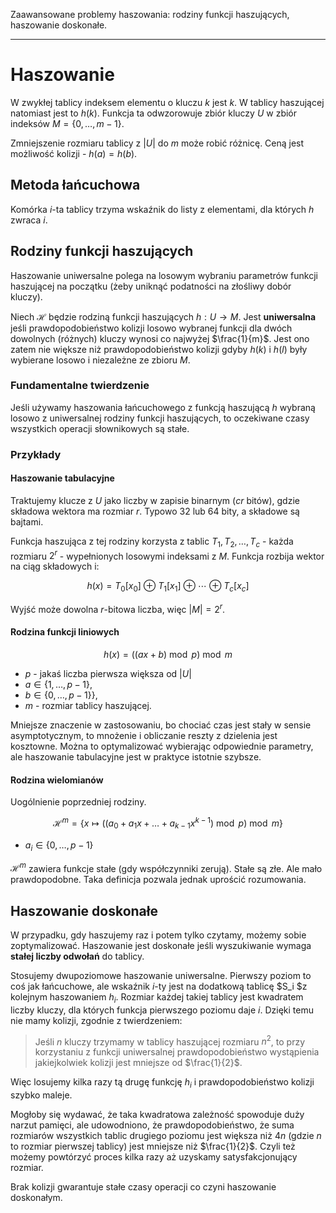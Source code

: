 Zaawansowane problemy haszowania: rodziny funkcji haszujących, haszowanie doskonałe.

---

# Haszowanie
W zwykłej tablicy indeksem elementu o kluczu $k$ jest $k$. W tablicy haszującej natomiast jest to $h(k)$. Funkcja ta odwzorowuje zbiór kluczy $U$ w zbiór indeksów $M = \{ 0, \ldots, m - 1 \}$.

Zmniejszenie rozmiaru tablicy z $|U|$ do $m$ może robić różnicę. Ceną jest możliwość kolizji - $h(a) = h(b)$.

## Metoda łańcuchowa
Komórka $i$-ta tablicy trzyma wskaźnik do listy z elementami, dla których $h$ zwraca $i$.

## Rodziny funkcji haszujących
Haszowanie uniwersalne polega na losowym wybraniu parametrów funkcji haszującej na początku (żeby uniknąć podatności na złośliwy dobór kluczy).

Niech $\mathcal{H}$ będzie rodziną funkcji haszujących $h: U \rightarrow M$. Jest **uniwersalna** jeśli prawdopodobieństwo kolizji losowo wybranej funkcji dla dwóch dowolnych (różnych) kluczy wynosi co najwyżej $\frac{1}{m}$. Jest ono zatem nie większe niż prawdopodobieństwo kolizji gdyby $h(k)$ i $h(l)$ były wybierane losowo i niezależne ze zbioru $M$.

### Fundamentalne twierdzenie
Jeśli używamy haszowania łańcuchowego z funkcją haszującą $h$ wybraną losowo z uniwersalnej rodziny funkcji haszujących, to oczekiwane czasy wszystkich operacji słownikowych są stałe.

### Przykłady

#### Haszowanie tabulacyjne
Traktujemy klucze z $U$ jako liczby w zapisie binarnym ($cr$ bitów), gdzie składowa wektora ma rozmiar $r$. Typowo $32$ lub $64$ bity, a składowe są bajtami.

Funkcja haszująca z tej rodziny korzysta z tablic $T_1, T_2, \dots, T_c$ - każda rozmiaru $2^r$ - wypełnionych losowymi indeksami z $M$. Funkcja rozbija wektor na ciąg składowych i:

$$h(x) = T_0[x_0]\ \oplus\ T_1[x_1]\ \oplus\ \cdots\ \oplus\ T_c[x_c]$$

Wyjść może dowolna $r$-bitowa liczba, więc $|M| = 2^r$.

#### Rodzina funkcji liniowych
$$h(x) = ((ax + b) \bmod p) \bmod m$$

* $p$ - jakaś liczba pierwsza większa od $|U|$
* $a \in \{1, \dots,p-1\}$,
* $b \in \{0, \dots, p-1\}\}$,
* $m$ - rozmiar tablicy haszującej.

Mniejsze znaczenie w zastosowaniu, bo chociać czas jest stały w sensie asymptotycznym, to mnożenie i obliczanie reszty z dzielenia jest kosztowne. Można to optymalizować wybierając odpowiednie parametry, ale haszowanie tabulacyjne jest w praktyce istotnie szybsze.

#### Rodzina wielomianów
Uogólnienie poprzedniej rodziny.

  $$\mathcal{H}^m = \{ x \mapsto \left((a_0 + a_1 x + \dots + a_{k-1}x^{k-1})\bmod p \right) \bmod m \}$$

* $a_i \in \{0, \dots, p-1\}$

$\mathcal{H}^m$ zawiera funkcje stałe (gdy współczynniki zerują). Stałe są złe. Ale mało prawdopodobne. Taka definicja pozwala jednak uprościć rozumowania.

## Haszowanie doskonałe
W przypadku, gdy haszujemy raz i potem tylko czytamy, możemy sobie zoptymalizować. Haszowanie jest doskonałe jeśli wyszukiwanie wymaga **stałej liczby odwołań** do tablicy.

Stosujemy dwupoziomowe haszowanie uniwersalne. Pierwszy poziom to coś jak łańcuchowe, ale wskaźnik $i$-ty jest na dodatkową tablicę $S_i $z kolejnym haszowaniem $h_i$. Rozmiar każdej takiej tablicy jest kwadratem liczby kluczy, dla których funkcja pierwszego poziomu daje $i$. Dzięki temu nie mamy kolizji, zgodnie z twierdzeniem:

> Jeśli $n$ kluczy trzymamy w tablicy haszującej rozmiaru $n^2$, to przy korzystaniu z funkcji uniwersalnej prawdopodobieństwo wystąpienia jakiejkolwiek kolizji jest mniejsze od $\frac{1}{2}$.

Więc losujemy kilka razy tą drugę funkcję $h_i$ i prawdopodobieństwo kolizji szybko maleje.

Mogłoby się wydawać, że taka kwadratowa zależność spowoduje duży narzut pamięci, ale udowodniono, że prawdopodobieństwo, że suma rozmiarów wszystkich tablic drugiego poziomu jest większa niż $4n$ (gdzie $n$ to rozmiar pierwszej tablicy) jest mniejsze niż $\frac{1}{2}$. Czyli też możemy powtórzyć proces kilka razy aż uzyskamy satysfakcjonujący rozmiar.

Brak kolizji gwarantuje stałe czasy operacji co czyni haszowanie doskonałym.
